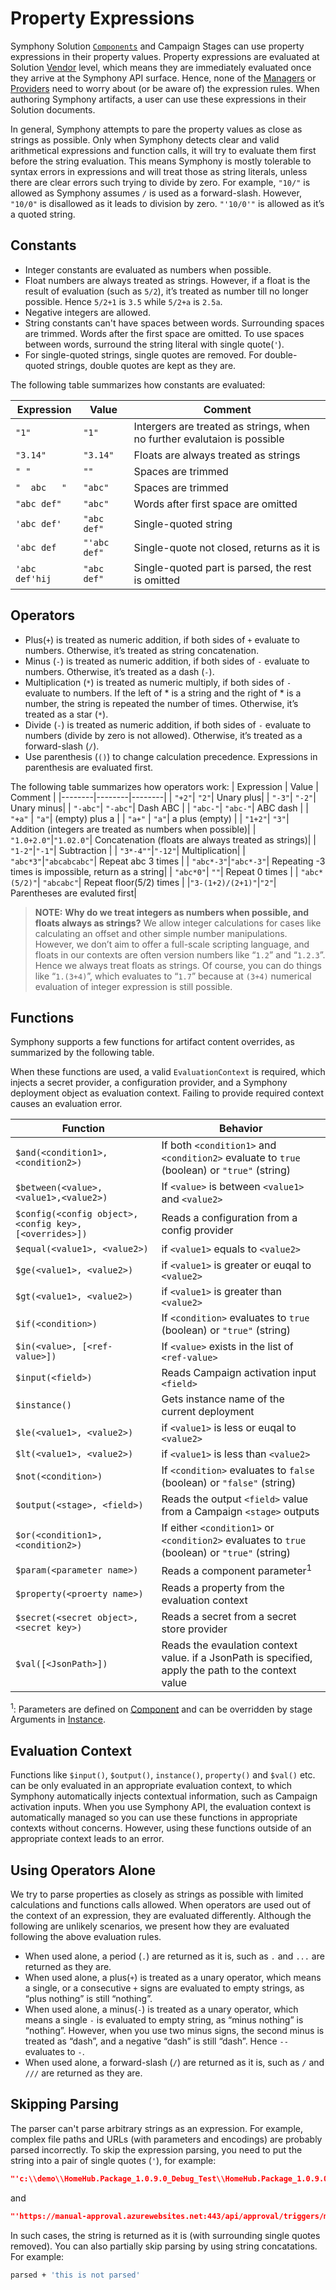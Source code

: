 # Property Expressions

Symphony Solution [```Components```](./solution.md#componentspec) and Campaign Stages can use property expressions in their property values. Property expressions are evaluated at Solution [Vendor](../vendors/overview.md) level, which means they are immediately evaluated once they arrive at the Symphony API surface. Hence, none of the [Managers](../managers/overview.md) or [Providers](../providers/overview.md) need to worry about (or be aware of) the expression rules. When authoring Symphony artifacts, a user can use these expressions in their Solution documents.

In general, Symphony attempts to pare the property values as close as strings as possible. Only when Symphony detects clear and valid arithmetical expressions and function calls, it will try to evaluate them first before the string evaluation. This means Symphony is mostly tolerable to syntax errors in expressions and will treat those as string literals, unless there are clear errors such trying to divide by zero. For example, ```"10/"``` is allowed as Symphony assumes ```/``` is used as a forward-slash. However, ```"10/0"``` is disallowed as it leads to division by zero. ```"'10/0'"``` is allowed as it’s a quoted string.

## Constants

* Integer constants are evaluated as numbers when possible.
* Float numbers are always treated as strings. However, if a float is the result of evaluation (such as ```5/2```), it’s treated as number till no longer possible. Hence ```5/2+1``` is ```3.5``` while ```5/2+a``` is ```2.5a```.
* Negative integers are allowed.
* String constants can't have spaces between words. Surrounding spaces are trimmed. Words after the first space are omitted. To use spaces between words, surround the string literal with single quote(```'```).
* For single-quoted strings, single quotes are removed. For double-quoted strings, double quotes are kept as they are.


The following table summarizes how constants are evaluated:

| Expression | Value | Comment |
|--------|--------|--------|
| ```"1"``` | ```"1"``` | Intergers are treated as strings, when no further evalutaion is possible |
| ```"3.14"``` | ```"3.14"``` | Floats are always treated as strings
| ```" "``` | ```""``` | Spaces are trimmed |
| ```"  abc   "``` | ```"abc"```| Spaces are trimmed |
| ```"abc def"```| ```"abc"```| Words after first space are omitted|
| ```'abc def'```|```"abc def"``` | Single-quoted string|
| ```'abc def```|```"'abc def"``` | Single-quote not closed, returns as it is|
| ```'abc def'hij```| ```"abc def"```| Single-quoted part is parsed, the rest is omitted|

## Operators
* Plus(```+```) is treated as numeric addition, if both sides of ```+``` evaluate to numbers. Otherwise, it’s treated as string concatenation. 
* Minus (```-```) is treated as numeric addition, if both sides of ```-``` evaluate to numbers. Otherwise, it’s treated as a dash (```-```). 
* Multiplication (```*```) is treated as numeric multiply, if both sides of ```-``` evaluate to numbers. If the left of * is a string and the right of * is a number, the string is repeated the number of times. Otherwise, it’s treated as a star (```*```). 
* Divide (```-```) is treated as numeric addition, if both sides of ```-``` evaluate to numbers (divide by zero is not allowed). Otherwise, it’s treated as a forward-slash (```/```). 
* Use parenthesis (```()```) to change calculation precedence. Expressions in parenthesis are evaluated first.

The following table summarizes how operators work:
| Expression | Value | Comment |
|--------|--------|--------|
| ```"+2"```| ```"2"```| Unary plus|
| ```"-3"```| ```"-2"```| Unary minus|
| ```"-abc"```| ```"-abc"```| Dash ABC |
| ```"abc-"```| ```"abc-"```| ABC dash |
| ```"+a"``` | ```"a"```| (empty) plus a |
| ```"a+"``` | ```"a"```| a plus (empty) |
| ```"1+2"```| ```"3"```| Addition (integers are treated as numbers when possible)|
| ```"1.0+2.0"```|```"1.02.0"```| Concatenation (floats are always treated as strings)|
| ```"1-2"```|```"-1"```| Subtraction |
|  ```"3*-4""```|```"-12"```| Multiplication|
| ```"abc*3"```|```"abcabcabc"```| Repeat abc 3 times |
| ```"abc*-3"```|```"abc*-3"```| Repeating -3 times is impossible, return as a string|
| ```"abc*0"```| ```""```| Repeat 0 times |
| ```"abc*(5/2)"```| ```"abcabc"```| Repeat floor(5/2) times |
|```"3-(1+2)/(2+1)"```|```"2"```| Parentheses are evaluted first|


> **NOTE:** **Why do we treat integers as numbers when possible, and floats always as strings?** We allow integer calculations for cases like calculating an offset and other simple number manipulations. However, we don’t aim to offer a full-scale scripting language, and floats in our contexts are often version numbers like “```1.2```” and “```1.2.3```”. Hence we always treat floats as strings. Of course, you can do things like “```1.(3+4)```”, which evaluates to “```1.7```” because at ```(3+4)``` numerical evaluation of integer expression is still possible.
## Functions
Symphony supports a few functions for artifact content overrides, as summarized by the following table.

When these functions are used, a valid ```EvaluationContext``` is required, which injects a secret provider, a configuration provider, and a Symphony deployment object as evaluation context. Failing to provide required context causes an evaluation error.

| Function | Behavior|
|--------|--------|
|```$and(<condition1>, <condition2>)``` | If both ```<condition1>``` and ```<condition2>``` evaluate to ```true``` (boolean) or ```"true"``` (string)|
|```$between(<value>, <value1>,<value2>)``` | If ```<value>``` is between ```<value1>``` and ```<value2>``` |
|```$config(<config object>, <config key>, [<overrides>])``` | Reads a configuration from a config provider |
|```$equal(<value1>, <value2>)``` | if ```<value1>``` equals to ```<value2>``` |
|```$ge(<value1>, <value2>)``` | if ```<value1>``` is greater or euqal to ```<value2>``` |
|```$gt(<value1>, <value2>)``` | if ```<value1>``` is greater than ```<value2>``` |
|```$if(<condition>)``` | If ```<condition>``` evaluates to ```true``` (boolean) or ```"true"``` (string)|
|```$in(<value>, [<ref-value>])``` | If ```<value>``` exists in the list of ```<ref-value>``` |
|```$input(<field>)``` | Reads Campaign activation input ```<field>``` |
|```$instance()```| Gets instance name of the current deployment |
|```$le(<value1>, <value2>)``` | if ```<value1>``` is less or euqal to ```<value2>``` |
|```$lt(<value1>, <value2>)``` | if ```<value1>``` is less than ```<value2>``` |
|```$not(<condition>)``` | If ```<condition>``` evaluates to ```false``` (boolean) or ```"false"``` (string)|
|```$output(<stage>, <field>)``` | Reads the output ```<field>``` value from a Campaign ```<stage>``` outputs|
|```$or(<condition1>, <condition2>)``` | If either ```<condition1>``` or ```<condition2>``` evaluates to ```true``` (boolean) or ```"true"``` (string)|
|```$param(<parameter name>)```| Reads a component parameter<sup>1</sup>|
|```$property(<proerty name>)```| Reads a property from the evaluation context |
|```$secret(<secret object>, <secret key>)```| Reads a secret from a secret store provider |
|```$val([<JsonPath>])``` | Reads the evaulation context value. if a JsonPath is specified, apply the path to the context value |

<sup>1</sup>: Parameters are defined on [Component](./solution.md#componentspec) and can be overridden by stage Arguments in [Instance](./instance.md).

## Evaluation Context
Functions like ```$input()```, ```$output()```, ```instance()```, ```property()``` and  ```$val()``` etc. can be only evaluated in an appropriate evaluation context, to which Symphony automatically injects contextual information, such as Campaign activation inputs. When you use Symphony API, the evaluation context is automatically managed so you can use these functions in appropriate contexts without concerns. However, using these functions outside of an appropriate context leads to an error.

## Using Operators Alone

We try to parse properties as closely as strings as possible with limited calculations and functions calls allowed. When operators are used out of the context of an expression, they are evaluated differently. Although the following are unlikely scenarios, we present how they are evaluated following the above evaluation rules.

* When used alone, a period (```.```) are returned as it is, such as ```.``` and ```...``` are returned as they are.
* When used alone, a plus(```+```) is treated as a unary operator, which means a single, or a consecutive ```+``` signs are evaluated to empty strings, as “plus nothing” is still “nothing”.
* When used alone, a minus(```-```) is treated as a unary operator, which means a single ```-``` is evaluated to empty string, as “minus nothing” is “nothing”. However, when you use two minus signs, the second minus is treated as “dash”, and a negative “dash” is still “dash”. Hence ```--``` evaluates to ```-```. 
* When used alone, a forward-slash (```/```) are returned as it is, such as ```/``` and ```///``` are returned as they are.

## Skipping Parsing
The parser can't parse arbitrary strings as an expression. For example, complex file paths and URLs (with parameters and encodings) are probably parsed incorrectly. To skip the expression parsing, you need to put the string into a pair of single quotes (```'```), for example:
```json
"'c:\\demo\\HomeHub.Package_1.0.9.0_Debug_Test\\HomeHub.Package_1.0.9.0_x64_Debug.appxbundle'"
```
and 
```json
"'https://manual-approval.azurewebsites.net:443/api/approval/triggers/manual/invoke?api-version=2022-05-01&sp=%2Ftriggers%2Fmanual%2Frun&sv=1.0&sig=<secret>'"
```
In such cases, the string is returned as it is (with surrounding single quotes removed). You can also partially skip parsing by using string concatations. For example:
```bash
parsed + 'this is not parsed'
```
